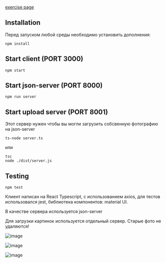 [exercise page](https://github.com/avito-tech/tech-internship/blob/main/Tech%20Internships/Frontend/Frontend-trainee-assignment-autumn-2024/Frontend-trainee-assignment-autumn-2024.md)

## Installation

Перед запуском любой среды необходимо установить дополнения:

```
npm install
```

## Start client (PORT 3000)

```
npm start
```

## Start json-server (PORT 8000)

```
npm run server
```

## Start upload server (PORT 8001)

Этот сервер нужен чтобы вы могли загрузить собсвенную фотографию на json-server

```
ts-node server.ts
```

или

```
tsc
node ./dist/server.js
```

## Testing

```
npm test
```

Клиент написан на React Typescript, с использованием axios, для тестов использовался jest, библиотека компонентов: material UI.

В качестве сервера используется json-server

Для загрузки картинок используется отдельный сервер.
Старые фото не удаляются!

![image](https://github.com/user-attachments/assets/8e0a73d0-bbba-48d5-ab6e-c17037a49497)

![image](https://github.com/user-attachments/assets/3084c5d7-9400-4a90-986b-42cc052913fb)

![image](https://github.com/user-attachments/assets/3a94e8fe-e57b-4dbf-9b3d-48388be9b6af)



